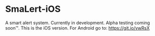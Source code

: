 # SmaLert-iOS
A smart alert system. Currently in development. Alpha testing coming soon™️. This is the iOS version. For Android go to: https://git.io/vwRsX
